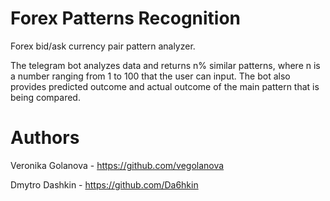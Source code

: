 # Forex Patterns Recognition
Forex bid/ask currency pair pattern analyzer.

The telegram bot analyzes data and returns n% similar patterns, where n is a number ranging from 1 to 100 that the user can input. The bot also provides predicted outcome and actual outcome of the main pattern that is being compared.

# Authors
Veronika Golanova - https://github.com/vegolanova

Dmytro Dashkin - https://github.com/Da6hkin

